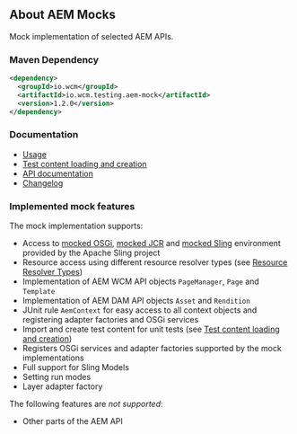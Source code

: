 ## About AEM Mocks

Mock implementation of selected AEM APIs.

### Maven Dependency

```xml
<dependency>
  <groupId>io.wcm</groupId>
  <artifactId>io.wcm.testing.aem-mock</artifactId>
  <version>1.2.0</version>
</dependency>
```

### Documentation

* [Usage](usage.html)
* [Test content loading and creation](usage-content-loader-builder.html)
* [API documentation](apidocs/)
* [Changelog](changes-report.html)


### Implemented mock features

The mock implementation supports:

* Access to [mocked OSGi][osgi-mock], [mocked JCR][jcr-mock] and [mocked Sling][sling-mock] environment provided by the Apache Sling project
* Resource access using different resource resolver types (see [Resource Resolver Types][sling-mock-rrtypes])
* Implementation of AEM WCM API objects `PageManager`, `Page` and `Template`
* Implementation of AEM DAM API objects `Asset` and `Rendition`
* JUnit rule `AemContext` for easy access to all context objects and registering adapter factories and OSGi services
* Import and create test content for unit tests (see [Test content loading and creation](usage-content-loader-builder.html))
* Registers OSGi services and adapter factories supported by the mock implementations
* Full support for Sling Models
* Setting run modes
* Layer adapter factory

The following features are *not supported*:

* Other parts of the AEM API


[osgi-mock]: http://sling.apache.org/documentation/development/osgi-mock.html
[jcr-mock]: http://sling.apache.org/documentation/development/jcr-mock.html
[sling-mock]: http://sling.apache.org/documentation/development/sling-mock.html
[sling-mock-rrtypes]: http://sling.apache.org/documentation/development/sling-mock.html#resource-resolver-types
